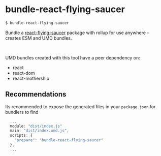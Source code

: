 # bundle-react-flying-saucer

```sh
$ bundle-react-flying-saucer
```

Bundle a [react-flying-saucer](https://github.com/d3dc/react-flying-saucer) package with rollup for use anywhere - creates ESM and UMD bundles.

&nbsp;

UMD bundles created with this tool have a peer dependency on:

- react
- react-dom
- react-mothership

## Recommendations

Its recommended to expose the generated files in your `package.json` for bundlers to find

```js
  ...
  module: "dist/index.js"
  main: "dist/index.umd.js",
  scripts: {
    "prepare": "bundle-react-flying-saucer"
  },
  ...
```
